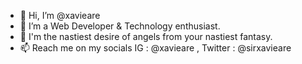 - 👋 Hi, I’m @xavieare
- 👀 I’m a Web Developer & Technology enthusiast.
- 💞️ I'm the nastiest desire of angels from your nastiest fantasy.
- 📫 Reach me on my socials IG : @xavieare , Twitter : @sirxavieare

<!---
xavieare/xavieare is a ✨ special ✨ repository because its `README.md` (this file) appears on your GitHub profile.
You can click the Preview link to take a look at your changes.
--->
